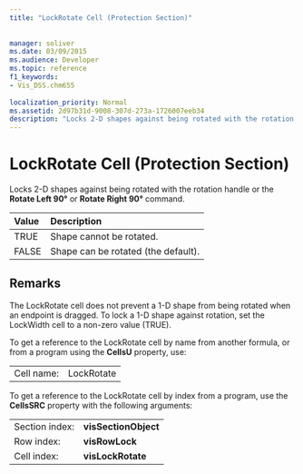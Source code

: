 ```yaml
---
title: "LockRotate Cell (Protection Section)"
 
 
manager: soliver
ms.date: 03/09/2015
ms.audience: Developer
ms.topic: reference
f1_keywords:
- Vis_DSS.chm655
 
localization_priority: Normal
ms.assetid: 2d97b31d-9008-307d-273a-1726007eeb34
description: "Locks 2-D shapes against being rotated with the rotation handle or the Rotate Left 90° or Rotate Right 90° command."
---
```


# LockRotate Cell (Protection Section)

Locks 2-D shapes against being rotated with the rotation handle or the **Rotate Left 90°** or **Rotate Right 90°** command. 
  
|**Value**|**Description**|
|:-----|:-----|
| TRUE  <br/> | Shape cannot be rotated.  <br/> |
| FALSE  <br/> | Shape can be rotated (the default).  <br/> |
   
## Remarks

The LockRotate cell does not prevent a 1-D shape from being rotated when an endpoint is dragged. To lock a 1-D shape against rotation, set the LockWidth cell to a non-zero value (TRUE).
  
To get a reference to the LockRotate cell by name from another formula, or from a program using the **CellsU** property, use: 
  
|||
|:-----|:-----|
| Cell name:  <br/> | LockRotate  <br/> |
   
To get a reference to the LockRotate cell by index from a program, use the **CellsSRC** property with the following arguments: 
  
|||
|:-----|:-----|
| Section index:  <br/> |**visSectionObject** <br/> |
| Row index:  <br/> |**visRowLock** <br/> |
| Cell index:  <br/> |**visLockRotate** <br/> |
   

